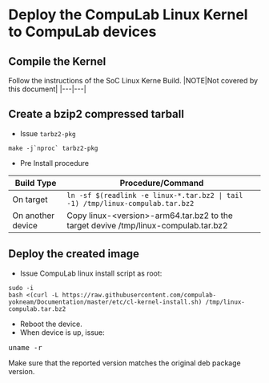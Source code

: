 # Deploy the CompuLab Linux Kernel to CompuLab devices

## Compile the Kernel
Follow the instructions of the SoC Linux Kerne Build.
|NOTE|Not covered by this document|
|---|---|

## Create a bzip2 compressed tarball
* Issue ``tarbz2-pkg``
```
make -j`nproc` tarbz2-pkg
```
* Pre Install procedure

|Build Type|Procedure/Command|
|---|---|
|On target|``ln -sf $(readlink -e linux-*.tar.bz2 \| tail -1) /tmp/linux-compulab.tar.bz2``|
|On another device|Copy linux-\<version\>-arm64.tar.bz2 to the target devive /tmp/linux-compulab.tar.bz2|

## Deploy the created image
* Issue CompuLab linux install script as root:
```
sudo -i
bash <(curl -L https://raw.githubusercontent.com/compulab-yokneam/Documentation/master/etc/cl-kernel-install.sh) /tmp/linux-compulab.tar.bz2
```
* Reboot the device.
* When device is up, issue:
<pre>
uname -r
</pre>
Make sure that the reported version matches the original deb package version.
